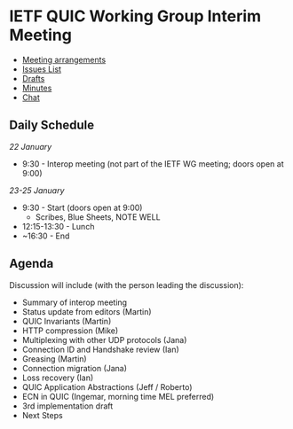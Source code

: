 # IETF QUIC Working Group Interim Meeting

* [Meeting arrangements](https://github.com/quicwg/wg-materials/blob/master/interim-18-01/arrangements.md)
* [Issues List](https://github.com/quicwg/base-drafts/issues)
* [Drafts](https://github.com/quicwg/base-drafts)
* [Minutes](http://etherpad.tools.ietf.org:9000/p/notes-interim-18-01-quic)
* [Chat](xmpp:quic@jabber.ietf.org?join)

## Daily Schedule

_22 January_

* 9:30 - Interop meeting (not part of the IETF WG meeting; doors open at 9:00)

_23-25 January_

* 9:30 - Start (doors open at 9:00)
  * Scribes, Blue Sheets, NOTE WELL
* 12:15-13:30 - Lunch
* ~16:30 - End

## Agenda

Discussion will include (with the person leading the discussion):

* Summary of interop meeting
* Status update from editors (Martin)
* QUIC Invariants (Martin)
* HTTP compression (Mike)
* Multiplexing with other UDP protocols (Jana)
* Connection ID and Handshake review (Ian)
* Greasing (Martin)
* Connection migration (Jana)
* Loss recovery (Ian)
* QUIC Application Abstractions (Jeff / Roberto)
* ECN in QUIC (Ingemar, morning time MEL preferred)
* 3rd implementation draft
* Next Steps
